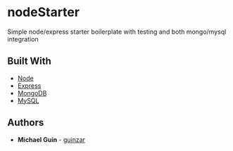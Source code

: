 # nodeStarter

Simple node/express starter boilerplate with testing and both mongo/mysql integration

## Built With

* [Node](https://nodejs.org/en/)
* [Express](https://expressjs.com/)
* [MongoDB](https://www.mongodb.com/)
* [MySQL](https://www.mysql.com/)

## Authors

* **Michael Guin** - [guinzar](https://github.com/guinzar)
